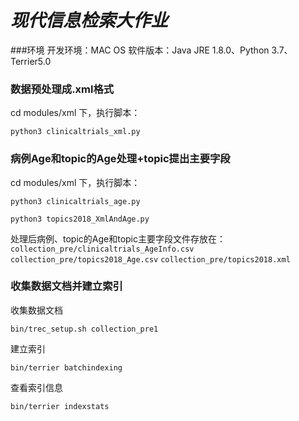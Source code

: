# _**现代信息检索大作业**_
###环境
开发环境：MAC OS 软件版本：Java JRE 1.8.0、Python 3.7、Terrier5.0

### 数据预处理成.xml格式
cd modules/xml 下，执行脚本：

`python3 clinicaltrials_xml.py`

### 病例Age和topic的Age处理+topic提出主要字段

cd modules/xml 下，执行脚本：

 `python3 clinicaltrials_age.py`
 
 `python3 topics2018_XmlAndAge.py`
 
 处理后病例、topic的Age和topic主要字段文件存放在：
 `collection_pre/clinicaltrials_AgeInfo.csv`
 `collection_pre/topics2018_Age.csv`
 `collection_pre/topics2018.xml`

### 收集数据文档并建立索引
收集数据文档

`bin/trec_setup.sh collection_pre1`

建立索引

`bin/terrier batchindexing`

查看索引信息

`bin/terrier indexstats`